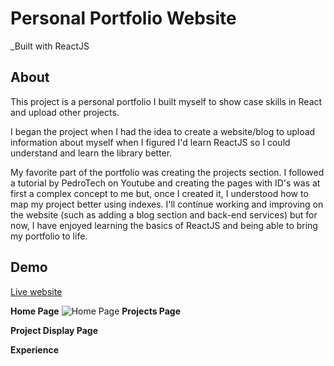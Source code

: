# Personal Portfolio Website
_Built with ReactJS

## About
This project is a personal portfolio I built myself to show case skills in React and upload other projects.

I began the project when I had the idea to create a website/blog to upload information about myself when I figured I'd learn ReactJS so I could understand and learn the library better. 

My favorite part of the portfolio was creating the projects section. I followed a tutorial by PedroTech on Youtube and creating the pages with ID's was at first a complex concept to me but, once I created it, I understood how to map my project better using indexes. I'll continue working and improving on the website (such as adding a blog section and back-end services) but for now, I have enjoyed learning the basics of ReactJS and being able to bring my portfolio to life.

## Demo
<a href="https://flourishing-macaron-51d1a5.netlify.app/" target="new">Live website</a>

**Home Page**
<img src="home.gif" alt="Home Page">
**Projects Page**

**Project Display Page**

**Experience**
